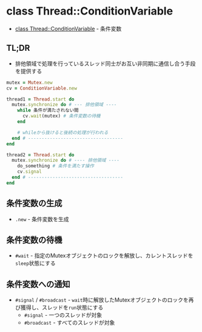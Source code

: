 # class Thread::ConditionVariable
- [class Thread::ConditionVariable](https://docs.ruby-lang.org/ja/2.7.0/class/Thread=3a=3aConditionVariable.html) - 条件変数

## TL;DR
- 排他領域で処理を行っているスレッド同士がお互い非同期に通信し合う手段を提供する

```ruby
mutex = Mutex.new
cv = ConditionVariable.new

thread1 = Thread.start do
  mutex.synchronize do # --- 排他領域 ----
    while 条件が満たされない間
      cv.wait(mutex) # 条件変数の待機
    end

    # whileから抜けると後続の処理が行われる
  end # -----------------------------------
end

thread2 = Thread.start do
  mutex.synchronize do # ---- 排他領域 ----
    do_something # 条件を満たす操作
    cv.signal
  end # -----------------------------------
end
```

## 条件変数の生成
- `.new` - 条件変数を生成

## 条件変数の待機
- `#wait` - 指定のMutexオブジェクトのロックを解放し、カレントスレッドを`sleep`状態にする

## 条件変数への通知
- `#signal` / `#broadcast` - `wait`時に解放したMutexオブジェクトのロックを再び獲得し、スレッドを`run`状態にする
  - `#signal` - 一つのスレッドが対象
  - `#broadcast` - すべてのスレッドが対象
